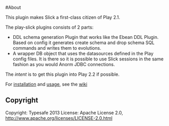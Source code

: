 #About

This plugin makes Slick a first-class citizen of Play 2.1.

The play-slick plugins consists of 2 parts:
 - DDL schema generation Plugin that works like the Ebean DDL Plugin. Based on config it generates create schema and drop schema SQL commands and writes them to evolutions.
 - A wrapper DB object that uses the datasources defined in the Play config files. It is there so it is possible to use Slick sessions in the same fashion as you would Anorm JDBC connections.

The *intent* is to get this plugin into Play 2.2 if possible.

For [installation](https://github.com/freekh/play-slick/wiki/Installation) and [usage](https://github.com/freekh/play-slick/wiki/Usage), see the [wiki](https://github.com/freekh/play-slick/wiki)


Copyright
---------

Copyright: Typesafe 2013
License: Apache License 2.0, http://www.apache.org/licenses/LICENSE-2.0.html
